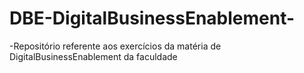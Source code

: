 # DBE-DigitalBusinessEnablement-
-Repositório referente aos exercícios da matéria de DigitalBusinessEnablement da faculdade
